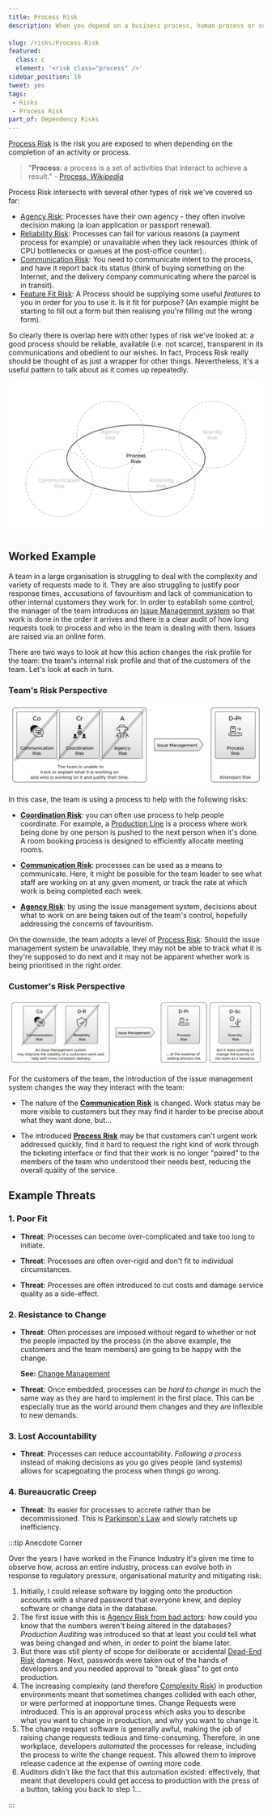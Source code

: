 ```yaml
---
title: Process Risk
description: When you depend on a business process, human process or software process to give you something you need.

slug: /risks/Process-Risk
featured: 
  class: c
  element: '<risk class="process" />'
sidebar_position: 10
tweet: yes
tags: 
 - Risks
 - Process Risk
part_of: Dependency Risks
---
```


<RiskIntro fm={frontMatter} />

[Process Risk](/tags/Process-Risk) is the risk you are exposed to when depending on the completion of an activity or process.  

> "**Process**: a process is a set of activities that interact to achieve a result." - [Process, _Wikipedia_](https://en.wikipedia.org/wiki/Process)

Process Risk intersects with several other types of risk we've covered so far:

- [Agency Risk](/tags/Agency-Risk): Processes have their own agency - they often involve decision making (a loan application or passport renewal).
- [Reliability Risk](tags/Reliability-Risk): Processes can fail for various reasons (a payment process for example) or unavailable when they lack resources (think of CPU bottlenecks or queues at the post-office counter)..
- [Communication Risk](/tags/Communication-Risk): You need to communicate intent to the process, and have it report back its status (think of buying something on the Internet, and the delivery company communicating where the parcel is in transit).
- [Feature Fit Risk](/tags/Feature-Fit-Risk): A Process should be supplying some useful _features_ to you in order for you to use it.  Is it fit for purpose? (An example might be starting to fill out a form but then realising you're filling out the wrong form).

So clearly there is overlap here with other types of risk we've looked at:  a good process should be reliable, available (i.e. not scarce), transparent in its communications and obedient to our wishes.  In fact, Process Risk really should be thought of as just a wrapper for other things.  Nevertheless, it's a useful pattern to talk about as it comes up repeatedly.

![Process Risk Overlap Venn Diagram](/img/risks/process-risk/Process-Risk-Overlap.svg)

## Worked Example

A team in a large organisation is struggling to deal with the complexity and variety of requests made to it.  They are also struggling to justify poor response times, accusations of favouritism and lack of communication to other internal customers they work for.  In order to establish some control, the manager of the team introduces an [Issue Management system](/tags/Issue-Management) so that work is done in the order it arrives and there is a clear audit of how long requests took to process and who in the team is dealing with them.  Issues are raised via an online form.

There are two ways to look at how this action changes the risk profile for the team:  the team's internal risk profile and that of the customers of the team.  Let's look at each in turn.

### Team's Risk Perspective

![Process Risk - Team](/img/generated/risks/posters/process-risk1.svg)

In this case, the team is using a process to help with the following risks:

 - **[Coordination Risk](/tags/Coordination-Risk)**:  you can often use process to help people coordinate.  For example, a [Production Line](https://en.wikipedia.org/wiki/Production_line) is a process where work being done by one person is pushed to the next person when it's done.  A room booking process is designed to efficiently allocate meeting rooms. 

 - **[Communication Risk](/tags/Communication-Risk)**: processes can be used as a means to communicate.  Here, it might be possible for the team leader to see what staff are working on at any given moment, or track the rate at which work is being completed each week.
 
 - **[Agency Risk](/tags/Agency-Risk)**: by using the issue management system, decisions about what to work on are being taken out of the team's control, hopefully addressing the concerns of favouritism.

On the downside, the team adopts a level of [Process Risk](/tags/Process-Risk):   Should the issue management system be unavailable, they may not be able to track what it is they're supposed to do next and it may not be apparent whether work is being prioritised in the right order.   

### Customer's Risk Perspective

![Process Risk - Customer](/img/generated/risks/posters/process-risk2.svg)

For the customers of the team, the introduction of the issue management system changes the way they interact with the team:

 - The nature of the **[Communication Risk](/tags/Communication-Risk)** is changed.  Work status may be more visible to customers but they may find it harder to be precise about what they want done, but...
 
 - The introduced **[Process Risk](/tags/Process-Risk)** may be that customers can't urgent work addressed quickly, find it hard to request the right kind of work through the ticketing interface or find that their work is no longer "paired" to the members of the team who understood their needs best, reducing the overall quality of the service.


## Example Threats


### 1.  Poor Fit

- **Threat**: Processes can become over-complicated and take too long to initiate.  

- **Threat**: Processes are often over-rigid and don't fit to individual circumstances.

- **Threat**: Processes are often introduced to cut costs and damage service quality as a side-effect.

### 2.  Resistance to Change

- **Threat**: Often processes are imposed without regard to whether or not the people impacted by the process (in the above example, the customers and the team members) are going to be happy with the change.  

   **See:** [Change Management](https://en.wikipedia.org/wiki/Change_management)

- **Threat**: Once embedded, processes can be _hard to change_ in much the same way as they are hard to implement in the first place.  This can be especially true as the world around them changes and they are inflexible to new demands.

### 3.  Lost Accountability

- **Threat**: Processes can reduce accountability.   _Following a process_ instead of making decisions as you go gives people (and systems) allows for scapegoating the process when things go wrong.

### 4. Bureaucratic Creep

- **Threat**: Its easier for processes to accrete rather than be decommissioned.  This is [Parkinson's Law](On-Bureaucracy) and slowly ratchets up inefficiency.

:::tip Anecdote Corner

Over the years I have worked in the Finance Industry it's given me time to observe how, across an entire industry, process can evolve both in response to regulatory pressure, organisational maturity and mitigating risk:

1. Initially, I could release software by logging onto the production accounts with a shared password that everyone knew, and deploy software or change data in the database.  
2. The first issue with this is [Agency Risk from bad actors](/tags/Agency-Risk):  how could you know that the numbers weren't being altered in the databases? _Production Auditing_ was introduced so that at least you could tell what was being changed and when, in order to point the blame later.
3. But there was still plenty of scope for deliberate or accidental [Dead-End Risk](/tags/Dead-End-Risk) damage.  Next, passwords were taken out of the hands of developers and you needed approval to "break glass" to get onto production.  
4. The increasing complexity (and therefore [Complexity Risk](/tags/Complexity-Risk)) in production environments meant that sometimes changes collided with each other, or were performed at inopportune times.  Change Requests were introduced.  This is an approval process which asks you to describe what you want to change in production, and why you want to change it.  
5. The change request software is generally awful, making the job of raising change requests tedious and time-consuming.  Therefore, in one workplace, developers _automated_ the processes for release, including the process to write the change request.  This allowed them to improve release cadence at the expense of owning more code.
6. Auditors didn't like the fact that this automation existed: effectively, that meant that developers could get access to production with the press of a button, taking you back to step 1...

::: 
